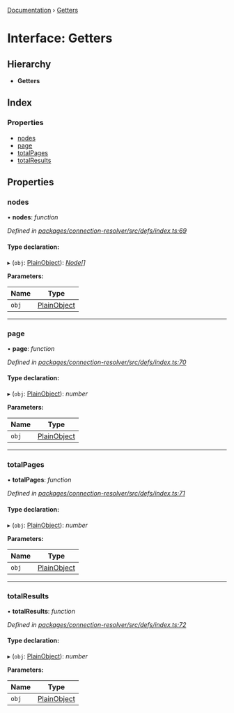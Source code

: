 [Documentation](../README.md) › [Getters](getters.md)

# Interface: Getters

## Hierarchy

* **Getters**

## Index

### Properties

* [nodes](getters.md#nodes)
* [page](getters.md#page)
* [totalPages](getters.md#totalpages)
* [totalResults](getters.md#totalresults)

## Properties

###  nodes

• **nodes**: *function*

*Defined in [packages/connection-resolver/src/defs/index.ts:69](https://github.com/badbatch/graphql-box/blob/25fe942/packages/connection-resolver/src/defs/index.ts#L69)*

#### Type declaration:

▸ (`obj`: [PlainObject](../README.md#plainobject)): *[Node](../README.md#node)[]*

**Parameters:**

Name | Type |
------ | ------ |
`obj` | [PlainObject](../README.md#plainobject) |

___

###  page

• **page**: *function*

*Defined in [packages/connection-resolver/src/defs/index.ts:70](https://github.com/badbatch/graphql-box/blob/25fe942/packages/connection-resolver/src/defs/index.ts#L70)*

#### Type declaration:

▸ (`obj`: [PlainObject](../README.md#plainobject)): *number*

**Parameters:**

Name | Type |
------ | ------ |
`obj` | [PlainObject](../README.md#plainobject) |

___

###  totalPages

• **totalPages**: *function*

*Defined in [packages/connection-resolver/src/defs/index.ts:71](https://github.com/badbatch/graphql-box/blob/25fe942/packages/connection-resolver/src/defs/index.ts#L71)*

#### Type declaration:

▸ (`obj`: [PlainObject](../README.md#plainobject)): *number*

**Parameters:**

Name | Type |
------ | ------ |
`obj` | [PlainObject](../README.md#plainobject) |

___

###  totalResults

• **totalResults**: *function*

*Defined in [packages/connection-resolver/src/defs/index.ts:72](https://github.com/badbatch/graphql-box/blob/25fe942/packages/connection-resolver/src/defs/index.ts#L72)*

#### Type declaration:

▸ (`obj`: [PlainObject](../README.md#plainobject)): *number*

**Parameters:**

Name | Type |
------ | ------ |
`obj` | [PlainObject](../README.md#plainobject) |
